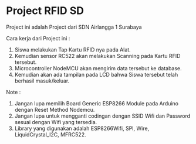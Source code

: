 # Project RFID SD
Project ini adalah Project dari SDN Airlangga 1 Surabaya

Cara kerja dari Project ini :
1.  Siswa melakukan Tap Kartu RFID nya pada Alat.
2.  Kemudian sensor RC522 akan melakukan Scanning pada Kartu RFID tersebut.
3.  Microcontroller NodeMCU akan mengirim data tersebut ke database.
4.  Kemudian akan ada tampilan pada LCD bahwa Siswa tersebut telah berhasil masuk/keluar.

Note : 
1. Jangan lupa memilih Board Generic ESP8266 Module pada Arduino dengan Reset Method Nodemcu.
2. Jangan lupa untuk mengganti codingan dengan SSID Wifi dan Password sesuai dengan Wifi yang tersedia.
3. Library yang digunakan adalah ESP8266Wifi, SPI, Wire, LiquidCrystal_I2C, MFRC522.
